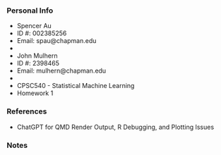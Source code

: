 ### Personal Info
<ul>
<li>Spencer Au</li>
<li>ID #: 002385256</li>
<li>Email: spau@chapman.edu</li>
<li>
<li>John Mulhern</li>
<li>ID #: 2398465</li>
<li>Email: mulhern@chapman.edu</li>
<li>
<li>CPSC540 - Statistical Machine Learning</li>
<li>Homework 1</li>
</ul>

### References
<ul>
  <li>ChatGPT for QMD Render Output, R Debugging, and Plotting Issues</li>
</ul>

### Notes
<ul>
</ul>